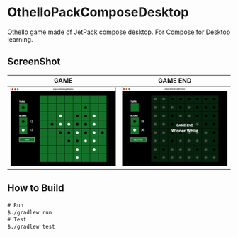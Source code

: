 # OthelloPackComposeDesktop

Othello game made of JetPack compose desktop.
For [Compose for Desktop](https://www.jetbrains.com/lp/compose/) learning.

## ScreenShot

| GAME | GAME END |
|:----:|:--------:|
| ![game_normal.png](screenshot/game_normal.png) | ![game_end.png](screenshot/game_end.png) |

## How to Build

```shell
# Run
$./gradlew run
# Test
$./gradlew test
```